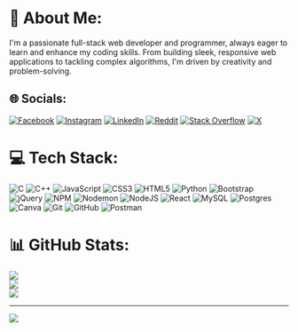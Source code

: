 # 💫 About Me:
I'm a passionate full-stack web developer and programmer, always eager to learn and enhance my coding skills. From building sleek, responsive web applications to tackling complex algorithms, I'm driven by creativity and problem-solving.


## 🌐 Socials:
[![Facebook](https://img.shields.io/badge/Facebook-%231877F2.svg?logo=Facebook&logoColor=white)](https://facebook.com/https://www.facebook.com/profile.php?id=100093479301790&mibextid=ZbWKwL) [![Instagram](https://img.shields.io/badge/Instagram-%23E4405F.svg?logo=Instagram&logoColor=white)](https://instagram.com/https://www.instagram.com/raj_s.e?igsh=YjZqZmVsd3kwNWsx) [![LinkedIn](https://img.shields.io/badge/LinkedIn-%230077B5.svg?logo=linkedin&logoColor=white)]([https://linkedin.com/in/https://www.linkedin.com/in/raj-sharma-23447527b?utm_source=share&utm_campaign=share_via&utm_content=profile&utm_medium=android_app](https://www.linkedin.com/in/raj-sharma-23447527b?utm_source=share&utm_campaign=share_via&utm_content=profile&utm_medium=android_app&fbclid=PAZXh0bgNhZW0CMTEAAaYJtTu-jO9l4xB3FZFC63GYH1m48ybB624l_DR7K40o3ET9dOJXdIUVNmw_aem_cqIRxxGm5O6sN49QBkxk4w)) [![Reddit](https://img.shields.io/badge/Reddit-%23FF4500.svg?logo=Reddit&logoColor=white)](https://reddit.com/user/https://www.reddit.com/u/Fair_Beautiful_6328?share_id=-zdgnS-aBRjepS4XezD1L&utm_content=1&utm_medium=android_app&utm_name=androidcss&utm_source=share&utm_term=1) [![Stack Overflow](https://img.shields.io/badge/-Stackoverflow-FE7A16?logo=stack-overflow&logoColor=white)](https://stackoverflow.com/users/25224459/raj-software-engineer) [![X](https://img.shields.io/badge/X-black.svg?logo=X&logoColor=white)](https://x.com/https://x.com/raj_sharma1305?t=7wJAD9dfCNQxO86Ch8k0IA&s=09&mx=2) 

# 💻 Tech Stack:
![C](https://img.shields.io/badge/c-%2300599C.svg?style=for-the-badge&logo=c&logoColor=white) ![C++](https://img.shields.io/badge/c++-%2300599C.svg?style=for-the-badge&logo=c%2B%2B&logoColor=white) ![JavaScript](https://img.shields.io/badge/javascript-%23323330.svg?style=for-the-badge&logo=javascript&logoColor=%23F7DF1E) ![CSS3](https://img.shields.io/badge/css3-%231572B6.svg?style=for-the-badge&logo=css3&logoColor=white) ![HTML5](https://img.shields.io/badge/html5-%23E34F26.svg?style=for-the-badge&logo=html5&logoColor=white) ![Python](https://img.shields.io/badge/python-3670A0?style=for-the-badge&logo=python&logoColor=ffdd54) ![Bootstrap](https://img.shields.io/badge/bootstrap-%238511FA.svg?style=for-the-badge&logo=bootstrap&logoColor=white) ![jQuery](https://img.shields.io/badge/jquery-%230769AD.svg?style=for-the-badge&logo=jquery&logoColor=white) ![NPM](https://img.shields.io/badge/NPM-%23CB3837.svg?style=for-the-badge&logo=npm&logoColor=white) ![Nodemon](https://img.shields.io/badge/NODEMON-%23323330.svg?style=for-the-badge&logo=nodemon&logoColor=%BBDEAD) ![NodeJS](https://img.shields.io/badge/node.js-6DA55F?style=for-the-badge&logo=node.js&logoColor=white) ![React](https://img.shields.io/badge/react-%2320232a.svg?style=for-the-badge&logo=react&logoColor=%2361DAFB) ![MySQL](https://img.shields.io/badge/mysql-4479A1.svg?style=for-the-badge&logo=mysql&logoColor=white) ![Postgres](https://img.shields.io/badge/postgres-%23316192.svg?style=for-the-badge&logo=postgresql&logoColor=white) ![Canva](https://img.shields.io/badge/Canva-%2300C4CC.svg?style=for-the-badge&logo=Canva&logoColor=white) ![Git](https://img.shields.io/badge/git-%23F05033.svg?style=for-the-badge&logo=git&logoColor=white) ![GitHub](https://img.shields.io/badge/github-%23121011.svg?style=for-the-badge&logo=github&logoColor=white) ![Postman](https://img.shields.io/badge/Postman-FF6C37?style=for-the-badge&logo=postman&logoColor=white)
# 📊 GitHub Stats:
![](https://github-readme-stats.vercel.app/api?username=softenrj&theme=default&hide_border=false&include_all_commits=true&count_private=true)<br/>
![](https://github-readme-streak-stats.herokuapp.com/?user=softenrj&theme=default&hide_border=false)<br/>
![](https://github-readme-stats.vercel.app/api/top-langs/?username=softenrj&theme=default&hide_border=false&include_all_commits=true&count_private=true&layout=compact)

---
[![](https://visitcount.itsvg.in/api?id=softenrj&icon=0&color=0)](https://visitcount.itsvg.in)

<!-- Proudly created with GPRM ( https://gprm.itsvg.in ) -->
